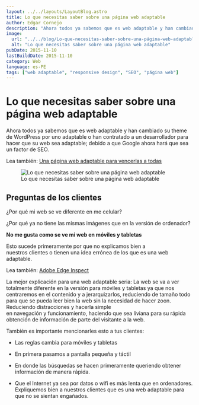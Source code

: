 ```yaml
---
layout: ../../layouts/LayoutBlog.astro
title: Lo que necesitas saber sobre una página web adaptable
author: Edgar Cornejo
description: "Ahora todos ya sabemos que es web adaptable y han cambiado su theme de WordPress por uno adaptable o han contratado a un desarrollador para hacer que su web sea adaptable; debido a que Google ahora hará que sea un factor de SEO."
image:
  url: "../../blog/Lo-que-necesitas-saber-sobre-una-página-web-adaptable.png"
  alt: "Lo que necesitas saber sobre una página web adaptable"
pubDate: 2015-11-10
lastBuildDate: 2015-11-10
category: Web
language: es-PE
tags: ["web adaptable", "responsive design", "SEO", "página web"]
---
```


# Lo que necesitas saber sobre una página web adaptable

Ahora todos ya sabemos que es web adaptable y han cambiado su theme de WordPress por uno adaptable o han contratado a un desarrollador para hacer que su web sea adaptable; debido a que Google ahora hará que sea un factor de SEO.

Lea también: [Una página web adaptable para vencerlas a todas](una-pagina-web-adaptable-para-vencerlas-a-todas "Una página web adaptable para vencerlas a todas")

<figure>
  <img src="../../blog/Lo-que-necesitas-saber-sobre-una-página-web-adaptable.png" alt="Lo que necesitas saber sobre una página web adaptable"/>
  <figcaption>Lo que necesitas saber sobre una página web adaptable</figcaption>
</figure>

## Preguntas de los clientes

¿Por qué mi web se ve diferente en me celular?

¿Por qué ya no tiene las mismas imágenes que en la versión de ordenador?

**No me gusta como se ve mi web en móviles y tabletas**

Esto sucede primeramente por que no explicamos bien a nuestros clientes o tienen una idea errónea de los que es una web adaptable.

Lea también: [Adobe Edge Inspect](adobe-edge-inspect "Adobe Edge Inspect")

La mejor explicación para una web adaptable seria: La web se va a ver totalmente diferente en la versión para móviles y tabletas ya que nos centraremos en el contenido y a jerarquizarlos, reduciendo de tamaño todo para que se pueda leer bien la web sin la necesidad de hacer zoon. Reduciendo distracciones y hacerla simple en navegación y funcionamiento, haciendo que sea liviana para su rápida obtención de información de parte del visitante a la web.

También es importante mencionarles esto a tus clientes:

- Las reglas cambia para móviles y tabletas

- En primera pasamos a pantalla pequeña y táctil

- En donde las búsquedas se hacen primeramente queriendo obtener información de manera rápida.

- Que el Internet ya sea por datos o wifi es más lenta que en ordenadores. Expliquemos bien a nuestros clientes que es una web adaptable para que no se sientan engañados.